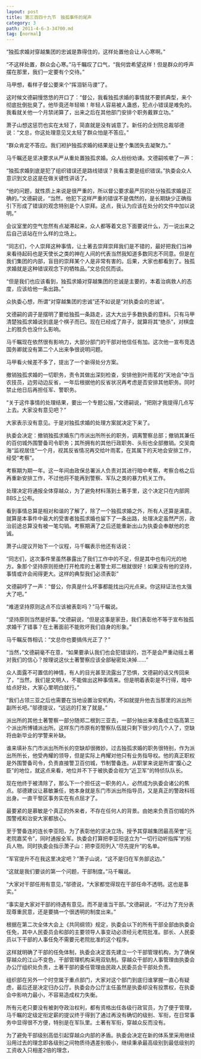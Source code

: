 ```yaml
---
layout: post
title: 第三百四十九节　独孤事件的尾声
category: 3
path: 2011-4-6-3-34700.md
tag: [normal]
---
```


“独孤求婚对穿越集团的忠诚是靠得住的，这样处置他会让人心寒啊。”

“不这样处置，群众会心寒。”马千瞩叹了口气，“我何尝希望这样！但是群众的呼声摆在那里，我们一定要有个交待。”

马甲想，看样子督公要来个“挥泪斩马谡”了。

这时候文德嗣慢悠悠的开口了：“督公，我看独孤求婚的事情就不要抓典型，来个彻底批倒批臭了。他毕竟还年轻嘛！年轻人容易被人蛊惑，犯点小错误是难免的。我看就关他一个月禁闭算了，出来之后在其他部门安排个职务戴罪立功。”

萧子山想这惩罚也实在太轻了，简直就是没有诚意了。新任的企划院总裁邬德说：“文总，你这处理意见又太轻了群众怕是不答应。”

“群众肯定不答应。我们袒护独孤求婚的结果是让整个集团失去凝聚力。”

马千瞩还是坚决要求从严从重处置独孤求婚。众人纷纷劝谏。文德嗣咳嗽了一声：

“独孤求婚到底是犯了组织错误还是路线错误？我看主要是组织错误。”执委会众人意识到文总这是在做关键性讲话了。

“他的问题，就性质上来说是很严重的，所以督公要求最严厉的处分独孤求婚是正确的。”文德嗣说，“当然，他犯下这样严重的错误不是偶然的，是长期缺少正确指引下形成了错误的观念特别是个人崇拜。这点，我认为应该在处分的文件中加以说明。”

会议室里的空气忽然有点凝滞起来，众人都等着文总下面要说什么，万一说出来之后自己该站在什么样的立场上。

“同志们，个人崇拜这种事情，让土著去崇拜崇拜我们是不错的，最好把我们当神来看待起码也是天使长之类的神在人间的代表当然我知道多数同志不同意。但是在我们集团的内部，盲目的崇拜某个人是非常有害的。后果，大家也都看到了。独孤求婚就是这种错误观念下的牺牲品。”文总侃侃而谈。

“但是我们也应该看到，独孤求婚对穿越集团的忠诚是主要的，本着治病救人的态度，应该给他一条出路。”

众执委心想，所谓“对穿越集团的忠诚”还不如说是“对执委会的忠诚”。

文德嗣的调子是摆明了要给独孤一条路走，这大大出乎多数执委的意料。只有马甲清楚独孤求婚说到底是个棋子而已。现在已经成了弃子，就算将其“绝杀”，对棋盘上的胜负也没什么影响。

马千瞩现在依然很有影响力，大部分部门的干部对他信任有加。这次他一宣布竞选国务卿就没有第二个人出来争很说明问题。

马甲看火候差不多了，提出了一个新得处分方案。

撤销独孤求婚的一切职务，责令其做出深刻检查，安排他到叶雨茗的“天地会”中当农技员，边劳动边反省，一年后根据他的反省状况再考虑是否安排其他职务。同时禁止他日后再担任军、警职务。

“关于这件事情的处理结果，要出一个专题公报，”文德嗣说，“把刚才我提得几点写上去。大家没有意见吧？”

大家表示没有意见。于是对独孤求婚的处理方案就决定下来了。

执委会决定：撤销独孤求婚东门市派出所所长的职务，调离警察总部；撤销其兼任的百仞城外围警备司令职务；其所拥有的其他行政职务、头衔也全部撤销。交吴南海“监视居住”一个月，视其反省情况再交给叶雨茗，在其属下的天地会安排工作，经受“考察”。

考察期为期一年。这一年间由政保总署派人负责对其进行暗中考察，考察合格之后再重新安排工作，不过他将不能再到警察、军队之类的暴力机关工作。

处理决定将通报全体穿越众，为了避免材料落到土著手里，这个决定只在内部网BBS上公布。

看到事情总算是相对和谐的了解了，除了一个独孤求婚之外，所有人还算是满意。就算是本事件中最大的受害者独孤求婚也留下了一条出路，处理决定虽然严厉，政治前途总算没有被一笔勾销。考察期满了之后还能重新出山为执委会奉献他的忠诚。

萧子山提议开始下一个议程，马千瞩表示他还有话说：

“同志们，这次事件里虽然暴露出了我们工作中的不足，但是其中也有闪光的地方。象那个坚持原则拒绝打开枪库的土著警士郑二根就很好！如果没有他的坚持，事情或许会闹得更大。这样的典型我们必须表彰”

文德嗣哼了一声：“督公，你真是什么坏事都能找出闪光点来。你这辩证法也太强大了吧。”

“难道坚持原则这点不应该被表彰吗？”马千瞩说。

“坚持原则当然是好事。”文德嗣说，“但是这事是家丑，我们表彰他不等于宣布独孤求婚干了错事？在土著面前不能败坏我们自身的形象。”

马千瞩反唇相讥：“文总你也要搞伟光正了？”

“当然，”文德嗣毫不在意，“如果要承认我们也会犯错误的，岂不是会严重动摇土著对我们的信心？按理说这伙土著警察应该全部秘密处决掉……”

众人面露不可置信的神情，有人的目光甚至流露出了恐惧，文德嗣的话又传回来了，“当然，我们是文明人，不能做出这种事情来。但是明着表彰是不行得，暗中给点好处，大家心里明白就行。”

“我们占领三亚之后也需要在当地设置治安机构，不如就提升他去当那里的派出所副所长吧。”邬德提议，“远远的打发了就是。”

派出所的其他土著警察一部分随郑二根到三亚去，一部分抽出来准备成立临高第三个派出所博铺派出所。这样东门市原有的警察队伍就只剩下很少的几个人了，空缺将由新毕业的学警来补缺。

谁来填补东门市派出所所长的空缺却很微妙。过去独孤求婚的职务很特别，作为派出所所长，他受冉耀的领导，但是实际上冉耀对他只有业务指导权。他的真正职权是外围警备司令，负责直接警卫百仞城，节制警备连。从职掌来说是所谓“腹心之臣”的地位，就这点来看，地位并不下于被执委会视为“近卫军”的特侦队队长。

现在他终于被清除了，那么下一个担任这一职务的人，必然成为执委会诸公的焦点。邬德建议让慕敏兼任，她本身就是东门市派出所指导员，又是真正的警政科班出身。一直干黎区事务实在有点屈才了。

最要紧的是慕敏是个真正的外来者，不存在任何人的背景。由她来负责百仞城的外围警戒和治安大家都放心。

至于警备连的连长李亚阳，为了表彰他的坚决立场，授予其穿越集团最高荣誉“元老院嘉奖令”，同时通报全军。执委会打算把李亚阳竖立为“一切行动听指挥”的标兵人物。同时执委会指示萧子山：把李亚阳列入“尽先提升”的名单。

“军官提升不在我这里决定吧？”萧子山说，“这不是归在军务部这边。”

“这就是我们要谈的第一个问题，干部制度。”马千瞩说。

“大家对干部任用有意见，”邬德说，“大家都觉得现在干部任命不透明。这也是事实。”

“事实是大家对干部的待遇有意见。而不是谁当干部。”文德嗣说，“不过为了充分表现尊重民意，还是要搞一个很透明的制度出来。”

根据在第二次全体大会上《共同纲领》规定，执委会以下的所有干部全部由执委会任免，其中人民委员会和部的主要领导人事变动必须经元老院批准。部长、人民委员以下干部的人事任免不需要元老院批准的这个程序。

这样就明确了干部的任免体制，执委会决定首先建立一个干部管理机构，为了确保穿越众的江山不变色，干部管理机构采用双轨制。穿越众干部的人事管理由执委会办公厅组织处负责，土著干部的委任管理由民政人民委员会干部处负责。

组织部在另外一个时空属于重点部门，大家对这个部门到底归谁掌握一直心有疑虑，最后还是决定归办公厅。执委会办公厅主任虽然是执委却没有投票权，在执委会中影响力最小，不容易造成权力失衡。

所有元老只要没有被剥夺政治权利，都有资格出任各级行政官员，为了便于管理，马千瞩的定级定衔定薪的提议终于得到了通过再没有确切的级别、军衔，在日常事务中显得很不方便，特别是在军队里。土著有军衔，穿越众反而没有。

为了避免干部级别高低引起穿越众内部的矛盾。执委会决定在新的体系里采用继续沿用过去的理念即各级别之间物质待遇差别极小，继续秉承最高级别到最低级别的工资收入只相差2倍的理念，